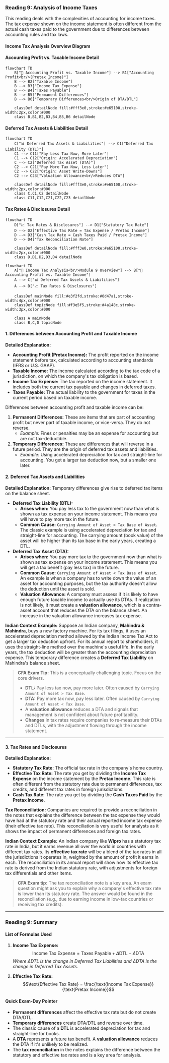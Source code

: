 ### **Reading 9: Analysis of Income Taxes**

This reading deals with the complexities of accounting for income taxes. The tax expense shown on the income statement is often different from the actual cash taxes paid to the government due to differences between accounting rules and tax laws.
#### **Income Tax Analysis Overview Diagram**
#### **Accounting Profit vs. Taxable Income Detail**
```mermaid
flowchart TD
    B["🔀 Accounting Profit vs. Taxable Income"] --> B1["Accounting Profit<br/>(Pretax Income)"]
    B --> B2["Taxable Income"]
    B --> B3["Income Tax Expense"]
    B --> B4["Taxes Payable"]
    B --> B5["Permanent Differences"]
    B --> B6["Temporary Differences<br/>Origin of DTA/DTL"]

    classDef detailNode fill:#fff3e0,stroke:#e65100,stroke-width:2px,color:#000
    class B,B1,B2,B3,B4,B5,B6 detailNode
```

#### **Deferred Tax Assets & Liabilities Detail**
```mermaid
flowchart TD
    C["📊 Deferred Tax Assets & Liabilities"] --> C1["Deferred Tax Liability (DTL)"]
    C1 --> C11["Pay Less Tax Now, More Later"]
    C1 --> C12["Origin: Accelerated Depreciation"]
    C --> C2["Deferred Tax Asset (DTA)"]
    C2 --> C21["Pay More Tax Now, Less Later"]
    C2 --> C22["Origin: Asset Write-Downs"]
    C2 --> C23["Valuation Allowance<br/>Reduces DTA"]

    classDef detailNode fill:#fff3e0,stroke:#e65100,stroke-width:2px,color:#000
    class C,C1,C2 detailNode
    class C11,C12,C21,C22,C23 detailNode
```

#### **Tax Rates & Disclosures Detail**
```mermaid
flowchart TD
    D["📈 Tax Rates & Disclosures"] --> D1["Statutory Tax Rate"]
    D --> D2["Effective Tax Rate = Tax Expense / Pretax Income"]
    D --> D3["Cash Tax Rate = Cash Taxes Paid / Pretax Income"]
    D --> D4["Tax Reconciliation Note"]

    classDef detailNode fill:#fff3e0,stroke:#e65100,stroke-width:2px,color:#000
    class D,D1,D2,D3,D4 detailNode
```
```mermaid
flowchart TD
    A["🧾 Income Tax Analysis<br/>Module 9 Overview"] --> B["🔀 Accounting Profit vs. Taxable Income"]
    A --> C["📊 Deferred Tax Assets & Liabilities"]
    A --> D["📈 Tax Rates & Disclosures"]

    classDef mainNode fill:#e3f2fd,stroke:#0d47a1,stroke-width:4px,color:#000
    classDef topicNode fill:#f3e5f5,stroke:#4a148c,stroke-width:3px,color:#000

    class A mainNode
    class B,C,D topicNode
```

#### **1. Differences between Accounting Profit and Taxable Income**

**Detailed Explanation:**
* **Accounting Profit (Pretax Income):** The profit reported on the income statement before tax, calculated according to accounting standards (IFRS or U.S. GAAP).
* **Taxable Income:** The income calculated according to the tax code of a jurisdiction, on which the company's tax obligation is based.
* **Income Tax Expense:** The tax reported on the income statement. It includes both the current tax payable and changes in deferred taxes.
* **Taxes Payable:** The actual liability to the government for taxes in the current period based on taxable income.

Differences between accounting profit and taxable income can be:
1.  **Permanent Differences:** These are items that are part of accounting profit but never part of taxable income, or vice-versa. They do not reverse.
    * *Example:* Fines or penalties may be an expense for accounting but are not tax-deductible.
2.  **Temporary Differences:** These are differences that will reverse in a future period. They are the origin of deferred tax assets and liabilities.
    * *Example:* Using accelerated depreciation for tax and straight-line for accounting. You get a larger tax deduction now, but a smaller one later.

#### **2. Deferred Tax Assets and Liabilities**

**Detailed Explanation:**
Temporary differences give rise to deferred tax items on the balance sheet.

* **Deferred Tax Liability (DTL):**
    * **Arises when:** You pay less tax to the government now than what is shown as tax expense on your income statement. This means you will have to pay more tax in the future.
    * **Common Cause:** `Carrying Amount of Asset > Tax Base of Asset`. The classic example is using accelerated depreciation for tax and straight-line for accounting. The carrying amount (book value) of the asset will be higher than its tax base in the early years, creating a DTL.
* **Deferred Tax Asset (DTA):**
    * **Arises when:** You pay more tax to the government now than what is shown as tax expense on your income statement. This means you will get a tax benefit (pay less tax) in the future.
    * **Common Cause:** `Carrying Amount of Asset < Tax Base of Asset`. An example is when a company has to write down the value of an asset for accounting purposes, but the tax authority doesn't allow the deduction until the asset is sold.
    * **Valuation Allowance:** A company must assess if it is likely to have enough future taxable income to actually use its DTAs. If realization is not likely, it must create a **valuation allowance**, which is a contra-asset account that reduces the DTA on the balance sheet. An increase in the valuation allowance increases tax expense.

**Indian Context Example:**
Suppose an Indian company, **Mahindra & Mahindra**, buys a new factory machine. For its tax filings, it uses an accelerated depreciation method allowed by the Indian Income Tax Act to get a larger tax deduction upfront. For its annual report to shareholders, it uses the straight-line method over the machine's useful life. In the early years, the tax deduction will be greater than the accounting depreciation expense. This temporary difference creates a **Deferred Tax Liability** on Mahindra's balance sheet.

> **CFA Exam Tip:**
> This is a conceptually challenging topic. Focus on the core drivers.
> * **DTL:** Pay less tax now, pay more later. Often caused by `Carrying Amount of Asset > Tax Base`.
> * **DTA:** Pay more tax now, pay less later. Often caused by `Carrying Amount of Asset < Tax Base`.
> * A **valuation allowance** reduces a DTA and signals that management is not confident about future profitability.
> * **Changes** in tax rates require companies to re-measure their DTAs and DTLs, with the adjustment flowing through the income statement.

---

#### **3. Tax Rates and Disclosures**

**Detailed Explanation:**
* **Statutory Tax Rate:** The official tax rate in the company's home country.
* **Effective Tax Rate:** The rate you get by dividing the **Income Tax Expense** on the income statement by the **Pretax Income**. This rate is often different from the statutory rate due to permanent differences, tax credits, and different tax rates in foreign jurisdictions.
* **Cash Tax Rate:** The rate you get by dividing the **Cash Taxes Paid** by the **Pretax Income**.

**Tax Reconciliation:**
Companies are required to provide a reconciliation in the notes that explains the difference between the tax expense they would have had at the statutory rate and their actual reported income tax expense (their effective tax rate). This reconciliation is very useful for analysts as it shows the impact of permanent differences and foreign tax rates.

**Indian Context Example:**
An Indian company like **Wipro** has a statutory tax rate in India, but it earns revenue all over the world in countries with different tax rates. Its **effective tax rate** will be a blend of the tax rates in all the jurisdictions it operates in, weighted by the amount of profit it earns in each. The reconciliation in its annual report will show how its effective tax rate is derived from the Indian statutory rate, with adjustments for foreign tax differentials and other items.

> **CFA Exam tip:**
> The tax reconciliation note is a key area. An exam question might ask you to explain why a company's effective tax rate is lower than its statutory rate. The answer would be found in the reconciliation (e.g., due to earning income in low-tax countries or receiving tax credits).

***

### **Reading 9: Summary**

#### **List of Formulas Used**
1.  **Income Tax Expense:**
    $$\text{Income Tax Expense} = \text{Taxes Payable} + \Delta\text{DTL} - \Delta\text{DTA}$$
    *Where ΔDTL is the change in Deferred Tax Liabilities and ΔDTA is the change in Deferred Tax Assets.*

2.  **Effective Tax Rate:**
    $$\text{Effective Tax Rate} = \frac{\text{Income Tax Expense}}{\text{Pretax Income}}$$

#### **Quick Exam-Day Pointer**
* **Permanent differences** affect the effective tax rate but do not create DTA/DTL.
* **Temporary differences** create DTA/DTL and reverse over time.
* The classic cause of a **DTL** is accelerated depreciation for tax and straight-line for books.
* A **DTA** represents a future tax benefit. A **valuation allowance** reduces the DTA if it's unlikely to be realized.
* The **tax reconciliation** in the notes explains the difference between the statutory and effective tax rates and is a key area for analysis.
